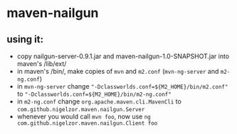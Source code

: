 maven-nailgun
=============

using it:
---------
* copy nailgun-server-0.9.1.jar and maven-nailgun-1.0-SNAPSHOT.jar into maven's /lib/ext/
* in maven's /bin/, make copies of `mvn` and `m2.conf` (`mvn-ng-server` and `m2-ng.conf`)
* in `mvn-ng-server` change `"-Dclassworlds.conf=${M2_HOME}/bin/m2.conf"` to `"-Dclassworlds.conf=${M2_HOME}/bin/m2-ng.conf"`
* in `m2-ng.conf` change `org.apache.maven.cli.MavenCli` to `com.github.nigelzor.maven.nailgun.Server`
* whenever you would call `mvn foo`, now use `ng com.github.nigelzor.maven.nailgun.Client foo`

